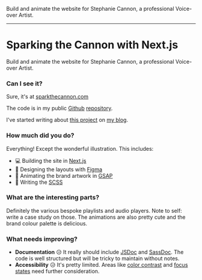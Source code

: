 Build and animate the website for Stephanie Cannon, a professional Voice-over Artist.

---

# Sparking the Cannon with Next.js

Build and animate the website for Stephanie Cannon, a professional Voice-over Artist.

### Can I see it?

Sure, it's at [sparkthecannon.com](https://sparkthecannon.com)

The code is in my public [Github](https://github.com) [repository](https://github.com/paulheading/steph23).

I've started writing about [this project](https://blog.paulh.biz/preview/64908a776fdc99000f5daf42) on [my blog](https://blog.paulh.biz).

### How much did you do?

Everything! Except the wonderful illustration. This includes:

- 💻 Building the site in [Next.js](https://nextjs.org)
- 🎨 Designing the layouts with [Figma](https://figma.com)
- 🚀 Animating the brand artwork in [GSAP](https://greensock.com)
- 📝 Writing the [SCSS](https://sass-lang.com)

### What are the interesting parts?

Definitely the various bespoke playlists and audio players. Note to self: write a case study on those. The animations are also pretty cute and the brand colour palette is delicious.

### What needs improving?

- **Documentation** 😥 It really should include [JSDoc](https://jsdoc.app) and [SassDoc](https://sassdoc.com). The code is well structured but will be tricky to maintain without notes.
- **Accessibility** 😥 It's pretty limited. Areas like [color contrast](https://webaim.org/resources/contrastchecker) and [focus states](https://design-system.service.gov.uk/get-started/focus-states) need further consideration.
